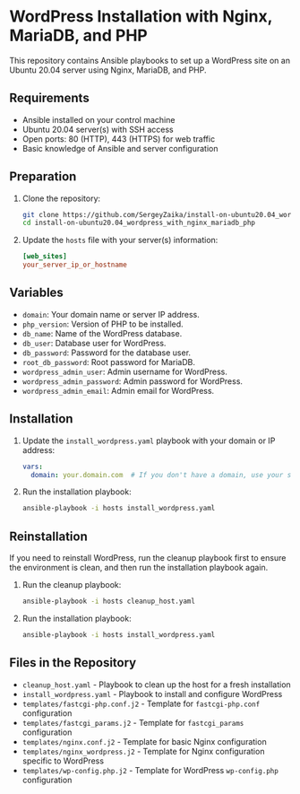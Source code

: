 # WordPress Installation with Nginx, MariaDB, and PHP

This repository contains Ansible playbooks to set up a WordPress site on an Ubuntu 20.04 server using Nginx, MariaDB, and PHP.

## Requirements

- Ansible installed on your control machine
- Ubuntu 20.04 server(s) with SSH access
- Open ports: 80 (HTTP), 443 (HTTPS) for web traffic
- Basic knowledge of Ansible and server configuration

## Preparation

1. Clone the repository:
    ```sh
    git clone https://github.com/SergeyZaika/install-on-ubuntu20.04_wordpress_with_nginx_mariadb_php.git
    cd install-on-ubuntu20.04_wordpress_with_nginx_mariadb_php
    ```

2. Update the `hosts` file with your server(s) information:
    ```ini
    [web_sites]
    your_server_ip_or_hostname
    ```

## Variables

- `domain`: Your domain name or server IP address.
- `php_version`: Version of PHP to be installed.
- `db_name`: Name of the WordPress database.
- `db_user`: Database user for WordPress.
- `db_password`: Password for the database user.
- `root_db_password`: Root password for MariaDB.
- `wordpress_admin_user`: Admin username for WordPress.
- `wordpress_admin_password`: Admin password for WordPress.
- `wordpress_admin_email`: Admin email for WordPress.

## Installation

1. Update the `install_wordpress.yaml` playbook with your domain or IP address:
    ```yaml
    vars:
      domain: your.domain.com  # If you don't have a domain, use your server's IP address
    ```

2. Run the installation playbook:
    ```sh
    ansible-playbook -i hosts install_wordpress.yaml
    ```

## Reinstallation

If you need to reinstall WordPress, run the cleanup playbook first to ensure the environment is clean, and then run the installation playbook again.

1. Run the cleanup playbook:
    ```sh
    ansible-playbook -i hosts cleanup_host.yaml
    ```

2. Run the installation playbook:
    ```sh
    ansible-playbook -i hosts install_wordpress.yaml
    ```

## Files in the Repository

- `cleanup_host.yaml` - Playbook to clean up the host for a fresh installation
- `install_wordpress.yaml` - Playbook to install and configure WordPress
- `templates/fastcgi-php.conf.j2` - Template for `fastcgi-php.conf` configuration
- `templates/fastcgi_params.j2` - Template for `fastcgi_params` configuration
- `templates/nginx.conf.j2` - Template for basic Nginx configuration
- `templates/nginx_wordpress.j2` - Template for Nginx configuration specific to WordPress
- `templates/wp-config.php.j2` - Template for WordPress `wp-config.php` configuration